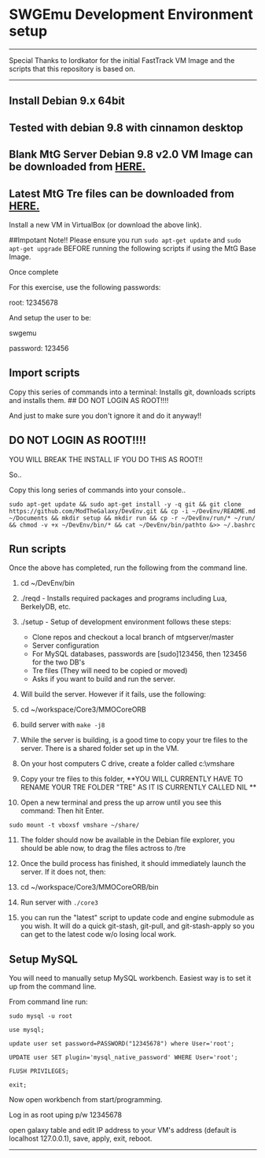# SWGEmu Development Environment setup

****************************************************************************************************************
Special Thanks to lordkator for the initial FastTrack VM Image and the scripts that this repository is based on.
****************************************************************************************************************

## Install Debian 9.x 64bit

## Tested with debian 9.8 with cinnamon desktop

## Blank MtG Server Debian 9.8 v2.0 VM Image can be downloaded from [HERE.](https://drive.google.com/open?id=1UrUAlKTqypyXA8kub4GwZsMOjTEUrnKc)

## Latest MtG Tre files can be downloaded from [HERE.](https://drive.google.com/open?id=1yuJ26kdARCjXxpajgkv6EQaEEIanHD66)


Install a new VM in VirtualBox (or download the above link).

##Impotant Note!!
Please ensure you run `sudo apt-get update` and `sudo apt-get upgrade` BEFORE running the following scripts if using the MtG Base Image.

Once complete

For this exercise, use the following passwords:

root: 12345678

And setup the user to be:

swgemu

password: 123456

## Import scripts

Copy this series of commands into a terminal: Installs git, downloads scripts and installs them. ## DO NOT LOGIN AS ROOT!!!!

And just to make sure you don't ignore it and do it anyway!!

## DO NOT LOGIN AS ROOT!!!!
YOU WILL BREAK THE INSTALL IF YOU DO THIS AS ROOT!!

So..

Copy this long series of commands into your console..


```
sudo apt-get update && sudo apt-get install -y -q git && git clone https://github.com/ModTheGalaxy/DevEnv.git && cp -i ~/DevEnv/README.md ~/Documents && mkdir setup && mkdir run && cp -r ~/DevEnv/run/* ~/run/ && chmod -v +x ~/DevEnv/bin/* && cat ~/DevEnv/bin/pathto &>> ~/.bashrc
```

## Run scripts

Once the above has completed, run the following from the command line.

1. cd ~/DevEnv/bin

2. ./reqd - Installs required packages and programs including Lua, BerkelyDB, etc.

3. ./setup - Setup of development environment follows these steps:
   * Clone repos and checkout a local branch of mtgserver/master
   * Server configuration
   * For MySQL databases, passwords are [sudo]123456, then 123456 for the two DB's
   * Tre files (They will need to be copied or moved)
   * Asks if you want to build and run the server.
   
4. Will build the server. However if it fails, use the following:

5. cd ~/workspace/Core3/MMOCoreORB

6. build server with `make -j8`

7. While the server is building, is a good time to copy your tre files to the server. There is a shared folder set up in the VM.

8. On your host computers C drive, create a folder called c:\vmshare

9. Copy your tre files to this folder, **YOU WILL CURRENTLY HAVE TO RENAME YOUR TRE FOLDER "TRE" AS IT IS CURRENTLY CALLED NIL **


10. Open a new terminal and press the up arrow until you see this command: Then hit Enter.

```sudo mount -t vboxsf vmshare ~/share/```

11. The folder should now be available in the Debian file explorer, you should be able now, to drag the files actross to /tre

12. Once the build process has finished, it should immediately launch the server. If it does not, then:

13. cd ~/workspace/Core3/MMOCoreORB/bin

14. Run server with `./core3`

9. you can run the "latest" script to update code and engine submodule as you wish. It will do a quick git-stash, git-pull, and git-stash-apply so you can get to the latest code w/o losing local work.

## Setup MySQL

You will need to manually setup MySQL workbench. Easiest way is to set it up from the command line.

From command line run:

`sudo mysql -u root`

`use mysql;`

`update user set password=PASSWORD("12345678") where User='root';`

`UPDATE user SET plugin='mysql_native_password' WHERE User='root';`

`FLUSH PRIVILEGES;`

`exit;`

Now open workbench from start/programming.

Log in as root uping p/w 12345678

open galaxy table and edit IP address to your VM's address (default is localhost 127.0.0.1), save, apply, exit, reboot.

****************************************************************************************************************
